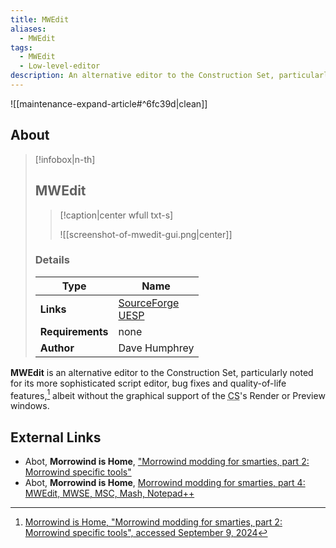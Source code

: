 ```yaml
---
title: MWEdit
aliases:
  - MWEdit
tags:
  - MWEdit
  - Low-level-editor
description: An alternative editor to the Construction Set, particularly noted for its more sophisticated script editor and quality-of-life features, albeit without 3D support.
---
```


![[maintenance-expand-article#^6fc39d|clean]]

## About

> [!infobox|n-th]
> 
> ## MWEdit
> 
> > [!caption|center wfull txt-s]
> > 
> > ![[screenshot-of-mwedit-gui.png|center]]
> > 
> 
> ### Details
> 
> | Type | Name |
> | --- | --- |
> | **Links** | [SourceForge](https://mwedit.sourceforge.net/)<br>[UESP](https://en.uesp.net/wiki/Morrowind_Mod:MWEdit) |
> | **Requirements** | none |
> | **Author** | Dave Humphrey |

**MWEdit** is an alternative editor to the Construction Set, particularly noted for its more sophisticated script editor, bug fixes and quality-of-life features,[^1] albeit without the graphical support of the <abbr title="Construction Set">CS</abbr>'s Render or Preview windows.

## External Links

- Abot, **Morrowind is Home**, ["Morrowind modding for smarties, part 2: Morrowind specific tools"](https://abitoftaste.altervista.org/morrowind/index.php?option=content&Itemid=10&task=viewpost&id=51)
- Abot, **Morrowind is Home**, [Morrowind modding for smarties, part 4: MWEdit, MWSE, MSC, Mash, Notepad++](https://abitoftaste.altervista.org/morrowind/index.php?option=content&Itemid=10&task=view&id=54&-Morrowind-modding-for-smarties-part-4-MWEdit-MWSE-MSC-Mash-Notepad)

[^1]: [Morrowind is Home, "Morrowind modding for smarties, part 2: Morrowind specific tools", accessed September 9, 2024](https://abitoftaste.altervista.org/morrowind/index.php?option=content&Itemid=10&task=viewpost&id=51)